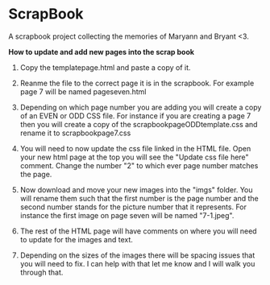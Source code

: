 # ScrapBook

A scrapbook project collecting the memories of Maryann and Bryant <3.

**How to update and add new pages into the scrap book**
1. Copy the templatepage.html and paste a copy of it.

2. Reanme the file to the correct page it is in the scrapbook. For example
page 7 will be named pageseven.html

3. Depending on which page number you are adding you will create a copy of an EVEN or ODD
CSS file. For instance if you are creating a page 7 then you will create a copy of the
scrapbookpageODDtemplate.css and rename it to scrapbookpage7.css

4. You will need to now update the css file linked in the HTML file. Open your new html page
at the top you will see the "Update css file here" comment. Change the number "2" to which ever page
number matches the page.

5. Now download and move your new images into the "imgs" folder. You will rename them such that the first number
is the page number and the second number stands for the picture number that it represents. For instance the first
image on page seven will be named "7-1.jpeg".

6. The rest of the HTML page will have comments on where you will need to update for the images and
text.

7. Depending on the sizes of the images there will be spacing issues that you will need to fix. I can help with that let me know
and I will walk you through that.
